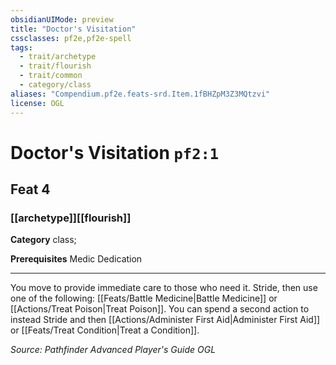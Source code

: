 ```yaml
---
obsidianUIMode: preview
title: "Doctor's Visitation"
cssclasses: pf2e,pf2e-spell
tags:
  - trait/archetype
  - trait/flourish
  - trait/common
  - category/class
aliases: "Compendium.pf2e.feats-srd.Item.1fBHZpM3Z3MQtzvi"
license: OGL
---
```

# Doctor's Visitation `pf2:1`
## Feat 4
### [[archetype]][[flourish]]

**Category** class; 



**Prerequisites** Medic Dedication
* * *
You move to provide immediate care to those who need it. Stride, then use one of the following: [[Feats/Battle Medicine|Battle Medicine]] or [[Actions/Treat Poison|Treat Poison]]. You can spend a second action to instead Stride and then [[Actions/Administer First Aid|Administer First Aid]] or [[Feats/Treat Condition|Treat a Condition]].

*Source: Pathfinder Advanced Player's Guide*
*OGL*